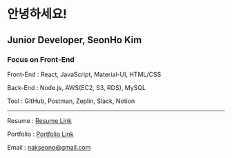# 안녕하세요!

## Junior Developer, SeonHo Kim

### Focus on Front-End

Front-End : React, JavaScript, Material-UI, HTML/CSS

Back-End : Node.js, AWS(EC2, S3, RDS), MySQL

Tool : GitHub, Postman, Zeplin, Slack, Notion

---

Resume : [Resume Link](https://bit.ly/2GcjzEb)

Portfolio : [Portfolio Link](https://bit.ly/3h83vjv)

Email : nakseono@gmail.com
